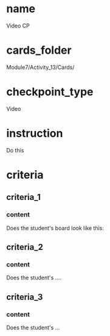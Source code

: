 # name
Video CP         

# cards_folder
Module7/Activity_13/Cards/

# checkpoint_type
Video

# instruction
Do this

# criteria

## criteria_1

### content
Does the student's board look like this:

## criteria_2

### content
Does the student's ....

## criteria_3

### content
Does the student's ...